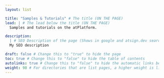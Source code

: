 ```yaml
---
layout: list

title: "Samples & Tutorials" # The title (ON THE PAGE)
lead: | # The lead below the title (ON THE PAGE)
  Samples and tutorials on the atPlatform.

description:
  | # SEO Description of the page (Shows in google and atsign.dev search)
  My SEO description

draft: false # Change this to "true" to hide the page
toc: true # Change this to "false" to hide the table of contents
autolinks: true # Change this to "false" to hide the automatic links below your content
weight: 98 # For directories that are list pages, a higher weight is listed first
---
```

